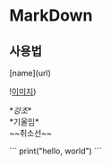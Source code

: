 # MarkDown

## 사용법

\[name](url)

\![이미지](url))

\**강조**\
\*기울임*\
\~~취소선~~

\```
print("hello, world")
\```